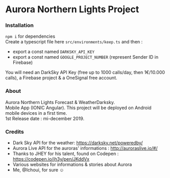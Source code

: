# Aurora Northern Lights Project

### Installation
`npm i` for dependencies
<br> Create a typescript file here `src/environments/keep.ts` and then :
- export a const named `DARKSKY_API_KEY`
- export a const named `GOOGLE_PROJECT_NUMBER` (represent Sender ID in Firebase)

You will need an DarkSky API Key (free up to 1000 calls/day, then 1€/10.000 calls), a Firebase project & a OneSignal free account.


### About 
Aurora Northern Lights Forecast & WeatherDarksky. 
<br>
Mobile App (IONIC Angular).
This project will be deployed on Android mobile devices in a first time. 
<br>
1st Release date : mi-december 2019.


### Credits 
- Dark Sky API for the weather: https://darksky.net/poweredby/
- Aurora Live API for the auroras' informations : http://auroraslive.io/#/
- Thanks to JHEY for his talent, found on Codepen : https://codepen.io/jh3y/pen/JKddVx
- Various websites for informations & stories about Aurora
- Me, @Ichoui, for sure ☺
